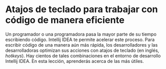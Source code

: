 # Atajos de teclado para trabajar con código de manera eficiente

Un programador o una programadora pasa la mayor parte de su tiempo escribiendo código. Intellij IDEA te permite acelerar este proceso. Para escribir código de una manera aún más rápida, los desarrolladores y las desarrolladoras optimizan sus acciones con atajos de teclado (en inglés, *hotkeys*). Hay cientos de tales combinaciones en el entorno de desarrollo Intellij IDEA. En esta lección, aprenderás acerca de las más útiles.
